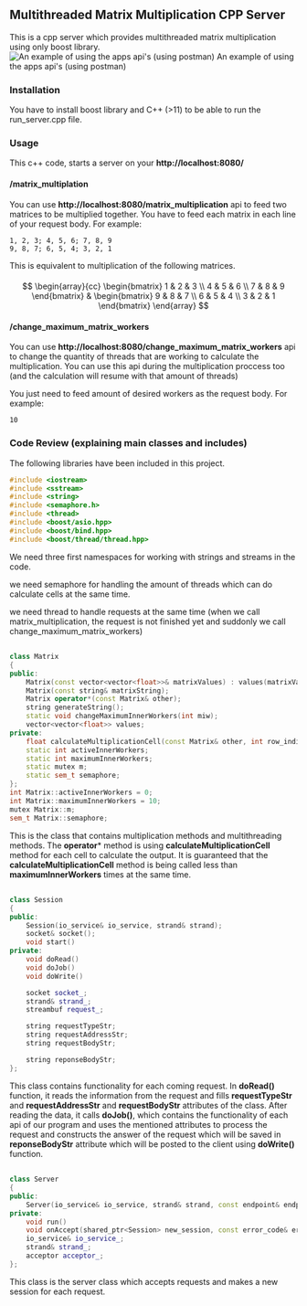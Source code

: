 ## Multithreaded Matrix Multiplication CPP Server
This is a cpp server which provides multithreaded matrix multiplication using only boost library.
![An example of using the apps api's (using postman)](https://github.com/bateni1380/Multithreaded-Matrix-Multiplication-CPP-Server/assets/65423010/f000e639-1eb2-4efa-ac98-a902f1a76a33)
An example of using the apps api's (using postman)

### Installation
You have to install boost library and C++ (>11) to be able to run the run_server.cpp file.

### Usage
This c++ code, starts a server on your **http://localhost:8080/** 

#### /matrix_multiplation
You can use 
**http://localhost:8080/matrix_multiplication**
api to feed two matrices to be multiplied together.
You have to feed each matrix in each line of your request body. For example:
```
1, 2, 3; 4, 5, 6; 7, 8, 9
9, 8, 7; 6, 5, 4; 3, 2, 1
```
This is equivalent to multiplication of the following matrices.
####
$$
\begin{array}{cc}
\begin{bmatrix}
1 & 2 & 3 \\
4 & 5 & 6 \\
7 & 8 & 9
\end{bmatrix}
&
\begin{bmatrix}
9 & 8 & 7 \\
6 & 5 & 4 \\
3 & 2 & 1
\end{bmatrix}
\end{array}
$$

#### /change_maximum_matrix_workers
You can use 
**http://localhost:8080/change_maximum_matrix_workers**
api to change the quantity of threads that are working to calculate the multiplication. You can use this api during the multiplication proccess too (and the calculation will resume with that amount of threads)

You just need to feed amount of desired workers as the request body. For example:
```
10
```
### Code Review (explaining main classes and includes)
The following libraries have been included in this project. 
```c++
#include <iostream>
#include <sstream>
#include <string>
#include <semaphore.h>
#include <thread>
#include <boost/asio.hpp>
#include <boost/bind.hpp>
#include <boost/thread/thread.hpp>
```
We need three first namespaces for working with strings and streams in the code.

we need semaphore for handling the amount of threads  which can do calculate cells at the same time.

we need thread to handle requests at the same time (when we call matrix_multiplication, the request is not finished yet and suddonly we call change_maximum_matrix_workers)
##
```c++
class Matrix 
{
public:
    Matrix(const vector<vector<float>>& matrixValues) : values(matrixValues);
    Matrix(const string& matrixString);
    Matrix operator*(const Matrix& other);
    string generateString();
    static void changeMaximumInnerWorkers(int miw);
    vector<vector<float>> values;
private:
    float calculateMultiplicationCell(const Matrix& other, int row_indice, int column_indice, int common_dim) const;
    static int activeInnerWorkers;
    static int maximumInnerWorkers;
    static mutex m;
    static sem_t semaphore;
};
int Matrix::activeInnerWorkers = 0;
int Matrix::maximumInnerWorkers = 10;
mutex Matrix::m;
sem_t Matrix::semaphore;
```

This is the class that contains multiplication methods and multithreading methods. The **operator*** method is using **calculateMultiplicationCell** method for each cell to calculate the output. It is guaranteed that the **calculateMultiplicationCell** method is being called less than **maximumInnerWorkers** times at the same time.

##

```c++
class Session
{
public:
    Session(io_service& io_service, strand& strand);
    socket& socket();
    void start()
private:
    void doRead()
    void doJob()
    void doWrite()

    socket socket_;
    strand& strand_;
    streambuf request_;

    string requestTypeStr;
    string requestAddressStr;
    string requestBodyStr;

    string reponseBodyStr;
};
```
This class contains functionality for each coming request.
In **doRead()** function, it reads the information from the request and fills **requestTypeStr** and **requestAddressStr** and **requestBodyStr** attributes of the class. After reading the data, it calls **doJob()**, which contains the functionality of each api of our program and uses the mentioned attributes to process the request and constructs the answer of the request which will be saved in **reponseBodyStr** attribute which will be posted to the client using **doWrite()** function.
##

```c++
class Server
{
public:
    Server(io_service& io_service, strand& strand, const endpoint& endpoint)
private:
    void run()
    void onAccept(shared_ptr<Session> new_session, const error_code& error)
    io_service& io_service_;
    strand& strand_;
    acceptor acceptor_;
};
```
This class is the server class which accepts requests and makes a new session for each request.



